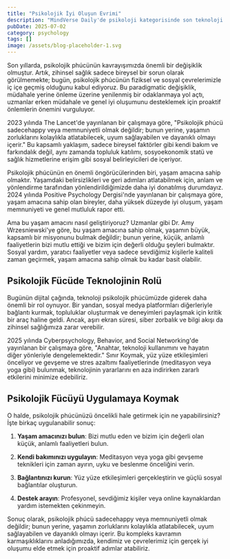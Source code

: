 ```yaml
---
title: "Psikolojik İyi Oluşun Evrimi"
description: "MindVerse Daily'de psikoloji kategorisinde son teknoloji araştırmaları ve içgörüler keşfedin."
pubDate: 2025-07-02
category: psychology
tags: []
image: /assets/blog-placeholder-1.svg
---
```


Son yıllarda, psikolojik phúcünün kavrayışımızda önemli bir değişiklik olmuştur. Artık, zihinsel sağlık sadece bireysel bir sorun olarak görülmemekte; bugün, psikolojik phúcünün fiziksel ve sosyal çevrelerimizle iç içe geçmiş olduğunu kabul ediyoruz. Bu paradigmatic değişiklik, müdahale yerine önleme üzerine yenilenmiş bir odaklanmaya yol açtı, uzmanlar erken müdahale ve genel iyi oluşumunu desteklemek için proaktif önlemlerin önemini vurguluyor.

2023 yılında The Lancet'de yayınlanan bir çalışmaya göre, "Psikolojik phúcü sadecehappy veya memnuniyetli olmak değildir; bunun yerine, yaşamın zorluklarını kolaylıkla atlatabilecek, uyum sağlayabilen ve dayanıklı olmayı içerir." Bu kapsamlı yaklaşım, sadece bireysel faktörler gibi kendi bakım ve farkındalık değil, aynı zamanda topluluk katılımı, sosyoekonomik statü ve sağlık hizmetlerine erişim gibi sosyal belirleyicileri de içeriyor.

Psikolojik phúcünün en önemli öngörücülerinden biri, yaşam amacına sahip olmaktır. Yaşamdaki belirsizlikleri ve geri adımları atlatabilmek için, anlam ve yönlendirme tarafından yönlendirildiğimizde daha iyi donatılmış durumdayız. 2024 yılında Positive Psychology Dergisi'nde yayınlanan bir çalışmaya göre, yaşam amacına sahip olan bireyler, daha yüksek düzeyde iyi oluşum, yaşam memnuniyeti ve genel mutluluk rapor etti.

Ama bu yaşam amacını nasıl geliştiriyoruz? Uzmanlar gibi Dr. Amy Wrzesniewski'ye göre, bu yaşam amacına sahip olmak, yaşamın büyük, kapsamlı bir misyonunu bulmak değildir; bunun yerine, küçük, anlamlı faaliyetlerin bizi mutlu ettiği ve bizim için değerli olduğu şeyleri bulmaktır. Sosyal yardım, yaratıcı faaliyetler veya sadece sevdiğimiz kişilerle kaliteli zaman geçirmek, yaşam amacına sahip olmak bu kadar basit olabilir.

## Psikolojik Fücüde Teknolojinin Rolü

Bugünün dijital çağında, teknoloji psikolojik phúcümüzde giderek daha önemli bir rol oynuyor. Bir yandan, sosyal medya platformları diğerleriyle bağlantı kurmak, topluluklar oluşturmak ve deneyimleri paylaşmak için kritik bir araç haline geldi. Ancak, aşırı ekran süresi, siber zorbalık ve bilgi akışı da zihinsel sağlığımıza zarar verebilir.

2025 yılında Cyberpsychology, Behavior, and Social Networking'de yayınlanan bir çalışmaya göre, "Anahtar, teknoloji kullanımını ve hayatın diğer yönleriyle dengelemektedir." Sınır Koymak, yüz yüze etkileşimleri önceliyor ve gevşeme ve stres azaltımı faaliyetlerinde (meditasyon veya yoga gibi) bulunmak, teknolojinin yararlarını en aza indirirken zararlı etkilerini minimize edebiliriz.

## Psikolojik Fücüyü Uygulamaya Koymak

O halde, psikolojik phúcünüzü öncelikli hale getirmek için ne yapabilirsiniz? İşte birkaç uygulanabilir sonuç:

1. **Yaşam amacınızı bulun**: Bizi mutlu eden ve bizim için değerli olan küçük, anlamlı faaliyetleri bulun.

2. **Kendi bakımınızı uygulayın**: Meditasyon veya yoga gibi gevşeme teknikleri için zaman ayırın, uyku ve beslenme önceliğini verin.

3. **Bağlantınızı kurun**: Yüz yüze etkileşimleri gerçekleştirin ve güçlü sosyal bağlantılar oluşturun.

4. **Destek arayın**: Profesyonel, sevdiğimiz kişiler veya online kaynaklardan yardım istemekten çekinmeyin.

Sonuç olarak, psikolojik phúcü sadecehappy veya memnuniyetli olmak değildir; bunun yerine, yaşamın zorluklarını kolaylıkla atlatabilecek, uyum sağlayabilen ve dayanıklı olmayı içerir. Bu kompleks kavramın karmaşıklıklarını anladığımızda, kendimiz ve çevrelerimiz için gerçek iyi oluşumu elde etmek için proaktif adımlar atabiliriz.